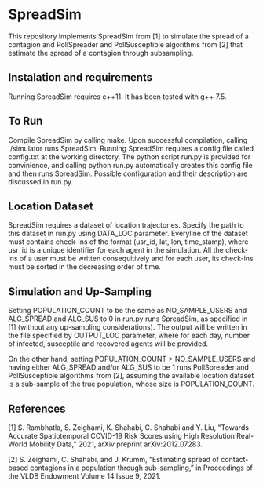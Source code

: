 # SpreadSim
This repository implements SpreadSim from [1] to simulate the spread of a contagion and PollSpreader and PollSusceptible algorithms from [2] that estimate the spread of a contagion through subsampling.

## Instalation and requirements
Running SpreadSim requires c++11. It has been tested with g++ 7.5. 

## To Run
Compile SpreadSim by calling make. Upon successful compilation, calling ./simulator runs SpreadSim. Running SpreadSim requires a config file called config.txt at the working directory. The python script run.py is provided for convinience, and calling python run.py automatically creates this config file and then runs SpreadSim. Possible configuration and their description are discussed in run.py. 

## Location Dataset
SpreadSim requires a dataset of location trajectories. Specify the path to this dataset in run.py using DATA_LOC parameter. Everyline of the dataset must contains check-ins of the format (usr_id, lat, lon, time_stamp), where usr_id is a unique identifier for each agent in the simulation. All the check-ins of a user must be written consequitively and for each user, its check-ins must be sorted in the decreasing order of time.

## Simulation and Up-Sampling
Setting POPULATION_COUNT to be the same as NO_SAMPLE_USERS and ALG_SPREAD and ALG_SUS to 0 in run.py runs SpreadSim, as specified in [1] (without any up-sampling considerations). The output will be written in the file specified by OUTPUT_LOC parameter, where for each day, number of infected, susceptile and recovered agents will be provided. 

On the other hand, setting POPULATION_COUNT > NO_SAMPLE_USERS and having either ALG_SPREAD and/or ALG_SUS to be 1 runs  PollSpreader and PollSusceptible algorithms from [2], assuming the available location dataset is a sub-sample of the true population, whose size is POPULATION_COUNT.

## References
[1] S. Rambhatla, S. Zeighami, K. Shahabi, C. Shahabi and Y. Liu, "Towards Accurate Spatiotemporal COVID-19 Risk Scores using High Resolution Real-World Mobility Data," 2021, arXiv preprint arXiv:2012.07283.

[2] S. Zeighami, C. Shahabi, and J. Krumm, “Estimating spread of contact-based contagions in a population through sub-sampling,” in Proceedings of the VLDB Endowment Volume 14 Issue 9, 2021.

